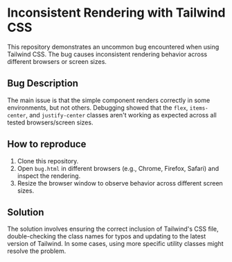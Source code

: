# Inconsistent Rendering with Tailwind CSS

This repository demonstrates an uncommon bug encountered when using Tailwind CSS. The bug causes inconsistent rendering behavior across different browsers or screen sizes.

## Bug Description
The main issue is that the simple component renders correctly in some environments, but not others.  Debugging showed that the `flex`, `items-center`, and `justify-center` classes aren't working as expected across all tested browsers/screen sizes. 

## How to reproduce
1. Clone this repository.
2. Open `bug.html` in different browsers (e.g., Chrome, Firefox, Safari) and inspect the rendering.
3. Resize the browser window to observe behavior across different screen sizes.

## Solution
The solution involves ensuring the correct inclusion of Tailwind's CSS file, double-checking the class names for typos and updating to the latest version of Tailwind. In some cases, using more specific utility classes might resolve the problem.